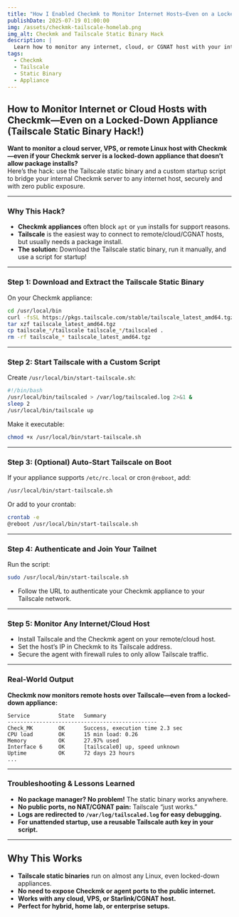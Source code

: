 ```yaml
---
title: "How I Enabled Checkmk to Monitor Internet Hosts—Even on a Locked-Down Appliance (Tailscale Static Binary Hack!)"
publishDate: 2025-07-19 01:00:00
img: /assets/checkmk-tailscale-homelab.png
img_alt: Checkmk and Tailscale Static Binary Hack
description: |
  Learn how to monitor any internet, cloud, or CGNAT host with your internal Checkmk appliance—even if you can't install packages! This guide shows how to use the Tailscale static binary and a custom script for secure, zero-trust monitoring.
tags:
  - Checkmk
  - Tailscale
  - Static Binary
  - Appliance
---
```


## How to Monitor Internet or Cloud Hosts with Checkmk—Even on a Locked-Down Appliance (Tailscale Static Binary Hack!)

**Want to monitor a cloud server, VPS, or remote Linux host with Checkmk—even if your Checkmk server is a locked-down appliance that doesn’t allow package installs?**  
Here’s the hack: use the Tailscale static binary and a custom startup script to bridge your internal Checkmk server to any internet host, securely and with zero public exposure.

---

### Why This Hack?

- **Checkmk appliances** often block `apt` or `yum` installs for support reasons.
- **Tailscale** is the easiest way to connect to remote/cloud/CGNAT hosts, but usually needs a package install.
- **The solution:** Download the Tailscale static binary, run it manually, and use a script for startup!

---

### Step 1: Download and Extract the Tailscale Static Binary

On your Checkmk appliance:

```sh
cd /usr/local/bin
curl -fsSL https://pkgs.tailscale.com/stable/tailscale_latest_amd64.tgz -o tailscale_latest_amd64.tgz
tar xzf tailscale_latest_amd64.tgz
cp tailscale_*/tailscale tailscale_*/tailscaled .
rm -rf tailscale_* tailscale_latest_amd64.tgz
```

---

### Step 2: Start Tailscale with a Custom Script

Create `/usr/local/bin/start-tailscale.sh`:

```sh
#!/bin/bash
/usr/local/bin/tailscaled > /var/log/tailscaled.log 2>&1 &
sleep 2
/usr/local/bin/tailscale up
```

Make it executable:

```sh
chmod +x /usr/local/bin/start-tailscale.sh
```

---

### Step 3: (Optional) Auto-Start Tailscale on Boot

If your appliance supports `/etc/rc.local` or cron `@reboot`, add:

```sh
/usr/local/bin/start-tailscale.sh
```

Or add to your crontab:

```sh
crontab -e
@reboot /usr/local/bin/start-tailscale.sh
```

---

### Step 4: Authenticate and Join Your Tailnet

Run the script:

```sh
sudo /usr/local/bin/start-tailscale.sh
```

- Follow the URL to authenticate your Checkmk appliance to your Tailscale network.

---

### Step 5: Monitor Any Internet/Cloud Host

- Install Tailscale and the Checkmk agent on your remote/cloud host.
- Set the host’s IP in Checkmk to its Tailscale address.
- Secure the agent with firewall rules to only allow Tailscale traffic.

---

### Real-World Output

**Checkmk now monitors remote hosts over Tailscale—even from a locked-down appliance:**

```plaintext
Service         State   Summary
-----------------------------------------------
Check_MK        OK      Success, execution time 2.3 sec
CPU load        OK      15 min load: 0.26
Memory          OK      27.97% used
Interface 6     OK      [tailscale0] up, speed unknown
Uptime          OK      72 days 23 hours
...
```

---

### Troubleshooting & Lessons Learned

- **No package manager? No problem!** The static binary works anywhere.
- **No public ports, no NAT/CGNAT pain:** Tailscale “just works.”
- **Logs are redirected to `/var/log/tailscaled.log` for easy debugging.**
- **For unattended startup, use a reusable Tailscale auth key in your script.**

---

## Why This Works

- **Tailscale static binaries** run on almost any Linux, even locked-down appliances.
- **No need to expose Checkmk or agent ports to the public internet.**
- **Works with any cloud, VPS, or Starlink/CGNAT host.**
- **Perfect for hybrid, home lab, or enterprise setups.**